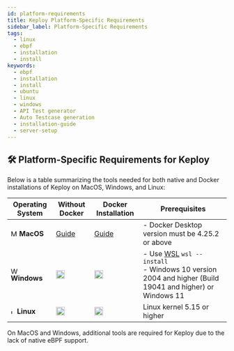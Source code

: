 ```yaml
---
id: platform-requirements
title: Keploy Platform-Specific Requirements
sidebar_label: Platform-Specific Requirements
tags:
  - linux
  - ebpf
  - installation
  - install
keywords:
  - ebpf
  - installation
  - install
  - ubuntu
  - linux
  - windows
  - API Test generator
  - Auto Testcase generation
  - installation-guide
  - server-setup
---
```


## 🛠️ Platform-Specific Requirements for Keploy

Below is a table summarizing the tools needed for both native and Docker installations of Keploy on MacOS, Windows, and
Linux:

| Operating System                                                                                                                                                                                                                                                                                              | Without Docker                                                                                                                  | Docker Installation                                                                                                             | Prerequisites                                                                                                                                                                            |
| ------------------------------------------------------------------------------------------------------------------------------------------------------------------------------------------------------------------------------------------------------------------------------------------------------------- | ------------------------------------------------------------------------------------------------------------------------------- | ------------------------------------------------------------------------------------------------------------------------------- | ---------------------------------------------------------------------------------------------------------------------------------------------------------------------------------------- |
| <img src="https://www.pngplay.com/wp-content/uploads/3/Apple-Logo-Transparent-Images.png" width="15" height="15" alt="MacOS" /> **MacOS**                                                                                                                                                                     | [Guide](/keploy-explained/mac-linux.md) | [Guide](/docs/server/installation/#other-installation-methods) | - Docker Desktop version must be 4.25.2 or above<br/> 
| <img src="https://upload.wikimedia.org/wikipedia/commons/5/5f/Windows_logo_-_2012.svg" width="15" height="15" alt="Windows" /> **Windows**                                                                                                                                                                    | <img src="https://upload.wikimedia.org/wikipedia/commons/e/e5/Green_tick_pointed.svg" width="20" height="20" alt="Supported" /> | <img src="https://upload.wikimedia.org/wikipedia/commons/e/e5/Green_tick_pointed.svg" width="20" height="20" alt="Supported" /> | - Use [WSL](https://learn.microsoft.com/en-us/windows/wsl/install#install-wsl-command) `wsl --install` <br/> - Windows 10 version 2004 and higher (Build 19041 and higher) or Windows 11 |
| <img src="https://th.bing.com/th/id/R.7802b52b7916c00014450891496fe04a?rik=r8GZM4o2Ch1tHQ&riu=http%3a%2f%2f1000logos.net%2fwp-content%2fuploads%2f2017%2f03%2fLINUX-LOGO.png&ehk=5m0lBvAd%2bzhvGg%2fu4i3%2f4EEHhF4N0PuzR%2fBmC1lFzfw%3d&risl=&pid=ImgRaw&r=0" width="10" height="10" alt="Linux" /> **Linux** | <img src="https://upload.wikimedia.org/wikipedia/commons/e/e5/Green_tick_pointed.svg" width="20" height="20" alt="Supported" /> | <img src="https://upload.wikimedia.org/wikipedia/commons/e/e5/Green_tick_pointed.svg" width="20" height="20" alt="Supported" /> | Linux kernel 5.15 or higher                                                                                                                                                              |

On MacOS and Windows, additional tools are required for Keploy due to the lack of native eBPF support.
